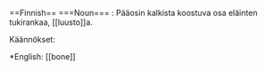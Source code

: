 ==Finnish==
===Noun===
 : Pääosin kalkista koostuva osa eläinten tukirankaa, [[luusto]]a.

Käännökset:

*English: [[bone]]